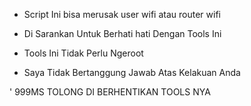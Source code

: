 - Script Ini  bisa merusak user wifi atau router wifi


- Di Sarankan Untuk Berhati hati Dengan Tools Ini





- Tools Ini Tidak Perlu Ngeroot


- Saya Tidak  Bertanggung Jawab Atas Kelakuan Anda



' 999MS    TOLONG DI BERHENTIKAN TOOLS NYA
